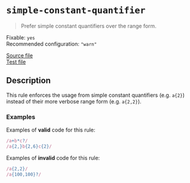 # `simple-constant-quantifier`

> Prefer simple constant quantifiers over the range form.

Fixable: `yes` <br> Recommended configuration: `"warn"`

<!-- prettier-ignore -->
[Source file](https://github.com/RunDevelopment/eslint-plugin-clean-regex/blob/master/lib/rules/simple-constant-quantifier.js) <br> [Test file](https://github.com/RunDevelopment/eslint-plugin-clean-regex/blob/master/tests/lib/rules/simple-constant-quantifier.js)

## Description

This rule enforces the usage from simple constant quantifiers (e.g. `a{2}`)
instead of their more verbose range form (e.g. `a{2,2}`).

### Examples

Examples of **valid** code for this rule:

<!-- prettier-ignore -->
```js
/a+b*c?/
/a{2,}b{2,6}c{2}/
```

Examples of **invalid** code for this rule:

<!-- prettier-ignore -->
```js
/a{2,2}/
/a{100,100}?/
```

